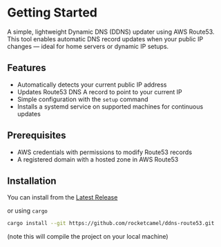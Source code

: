 # Getting Started

A simple, lightweight Dynamic DNS (DDNS) updater using AWS Route53.  
This tool enables automatic DNS record updates when your public IP changes — ideal for home servers or dynamic IP setups.

## Features

- Automatically detects your current public IP address
- Updates Route53 DNS A record to point to your current IP
- Simple configuration with the `setup` command
- Installs a systemd service on supported machines for continuous updates

## Prerequisites

- AWS credentials with permissions to modify Route53 records
- A registered domain with a hosted zone in AWS Route53

## Installation

You can install from the [Latest Release](https://github.com/rocketcamel/ddns-route53/releases/latest
)

or using `cargo`

```bash
cargo install --git https://github.com/rocketcamel/ddns-route53.git
```

(note this will compile the project on your local machine)
